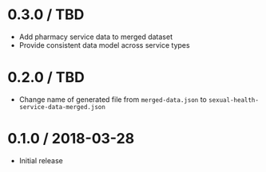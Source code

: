 0.3.0 / TBD
==================
- Add pharmacy service data to merged dataset
- Provide consistent data model across service types

0.2.0 / TBD
==================
- Change name of generated file from `merged-data.json` to
  `sexual-health-service-data-merged.json`

0.1.0 / 2018-03-28
==================
- Initial release
